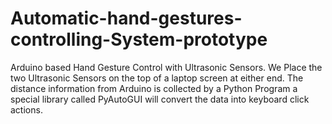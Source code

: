 # Automatic-hand-gestures-controlling-System-prototype
Arduino based Hand Gesture Control with Ultrasonic Sensors. We Place the two Ultrasonic Sensors on the top of a laptop screen at either end. The distance information from Arduino is collected by a Python Program a special library called PyAutoGUI will convert the data into keyboard click actions. 
